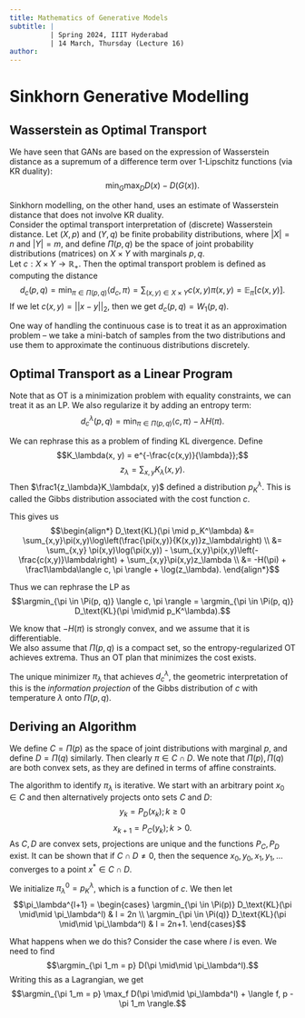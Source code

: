 ```yaml
---
title: Mathematics of Generative Models
subtitle: |
          | Spring 2024, IIIT Hyderabad
          | 14 March, Thursday (Lecture 16)
author:
---
```


# Sinkhorn Generative Modelling
## Wasserstein as Optimal Transport
We have seen that GANs are based on the expression of Wasserstein distance as a supremum of a difference term over 1-Lipschitz functions (via KR duality):
$$\min_G \max_D D(x) - D(G(x)).$$

Sinkhorn modelling, on the other hand, uses an estimate of Wasserstein distance that does not involve KR duality.  
Consider the optimal transport interpretation of (discrete) Wasserstein distance. Let $(X, p)$ and $(Y, q)$ be finite probability distributions, where $|X| = n$ and $|Y| = m$, and define $\Pi(p, q)$ be the space of joint probability distributions (matrices) on $X \times Y$ with marginals $p, q$.  
Let $c : X \times Y \to \mathbb{R}_+$. Then the optimal transport problem is defined as computing the distance
$$d_c(p, q) = \min_{\pi \in \Pi(p, q)} \langle d_c, \pi \rangle = \sum_{(x, y) \in X \times Y} c(x, y) \pi (x, y) = \operatorname*{\mathbb{E}}_{\pi}[c(x, y)].$$
If we let $c(x, y) = ||x-y||_2$, then we get $d_c(p, q) = W_1(p, q)$.

One way of handling the continuous case is to treat it as an approximation problem – we take a mini-batch of samples from the two distributions and use them to approximate the continuous distributions discretely.

## Optimal Transport as a Linear Program
Note that as OT is a minimization problem with equality constraints, we can treat it as an LP. We also regularize it by adding an entropy term:
$$d_c^\lambda(p, q) = \min_{\pi \in \Pi(p, q)}\langle c, \pi \rangle - \lambda H(\pi).$$

We can rephrase this as a problem of finding KL divergence. Define
$$K_\lambda(x, y) = e^{-\frac{c(x,y)}{\lambda}};$$
$$z_\lambda = \sum_{x,y}K_\lambda(x, y).$$
Then $\frac1{z_\lambda}K_\lambda(x, y)$ defined a distribution $p_K^\lambda$. This is called the Gibbs distribution associated with the cost function $c$.

This gives us
$$\begin{align*}
D_\text{KL}(\pi \mid p_K^\lambda) &= \sum_{x,y}\pi(x,y)\log\left(\frac{\pi(x,y)}{K(x,y)}z_\lambda\right) \\
&= \sum_{x,y} \pi(x,y)\log(\pi(x,y)) - \sum_{x,y}\pi(x,y)\left(-\frac{c(x,y)}\lambda\right) + \sum_{x,y}\pi(x,y)z_\lambda \\
&= -H(\pi) + \frac1\lambda\langle c, \pi \rangle + \log(z_\lambda).
\end{align*}$$

Thus we can rephrase the LP as
$$\argmin_{\pi \in \Pi(p, q)} \langle c, \pi \rangle = \argmin_{\pi \in \Pi(p, q)} D_\text{KL}(\pi \mid\mid p_K^\lambda).$$

We know that $-H(\pi)$ is strongly convex, and we assume that it is differentiable.  
We also assume that $\Pi(p, q)$ is a compact set, so the entropy-regularized OT achieves extrema. Thus an OT plan that minimizes the cost exists.

The unique minimizer $\pi_\lambda$ that achieves $d_c^\lambda$, the geometric interpretation of this is the *information projection* of the Gibbs distribution of $c$ with temperature $\lambda$ onto $\Pi(p, q)$.

## Deriving an Algorithm
We define $C = \Pi(p)$ as the space of joint distributions with marginal $p$, and define $D = \Pi(q)$ similarly. Then clearly $\pi \in C \cap D$. We note that $\Pi(p), \Pi(q)$ are both convex sets, as they are defined in terms of affine constraints.

The algorithm to identify $\pi_\lambda$ is iterative. We start with an arbitrary point $x_0 \in C$ and then alternatively projects onto sets $C$ and $D$:
$$y_k = P_D(x_k); k \geq 0$$
$$x_{k+1} = P_C(y_k); k > 0.$$
As $C, D$ are convex sets, projections are unique and the functions $P_C, P_D$ exist. It can be shown that if $C \cap D \neq 0$, then the sequence $x_0, y_0, x_1, y_1, \dots$ converges to a point $x^* \in C \cap D$.

We initialize $\pi_\lambda^0 = p_K^\lambda$, which is a function of $c$. We then let
$$\pi_\lambda^{l+1} = \begin{cases}
\argmin_{\pi \in \Pi(p)} D_\text{KL}(\pi \mid\mid \pi_\lambda^l) & l = 2n \\
\argmin_{\pi \in \Pi(q)} D_\text{KL}(\pi \mid\mid \pi_\lambda^l) & l = 2n+1.
\end{cases}$$

What happens when we do this? Consider the case where $l$ is even. We need to find
$$\argmin_{\pi 1_m = p} D(\pi \mid\mid \pi_\lambda^l).$$
Writing this as a Lagrangian, we get
$$\argmin_{\pi 1_m = p} \max_f D(\pi \mid\mid \pi_\lambda^l) + \langle f, p - \pi 1_m \rangle.$$